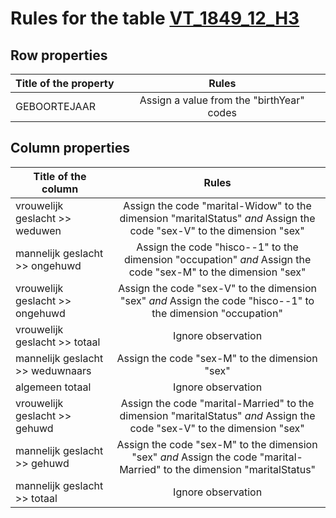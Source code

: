 # Rules for the table [VT_1849_12_H3](https://github.com/cgueret/DataDump/blob/master/xls-marked/VT_1849_12_H3_marked.xls?raw=true)
## Row properties
| Title of the property | Rules |
| --------------------- |:-----:|
| GEBOORTEJAAR | Assign a value from the "birthYear" codes |
## Column properties
| Title of the column | Rules |
| --------------------- |:-----:|
| vrouwelijk geslacht >> weduwen | Assign the code "marital-Widow" to the dimension "maritalStatus" *and* Assign the code "sex-V" to the dimension "sex" |
| mannelijk geslacht >> ongehuwd | Assign the code "hisco--1" to the dimension "occupation" *and* Assign the code "sex-M" to the dimension "sex" |
| vrouwelijk geslacht >> ongehuwd | Assign the code "sex-V" to the dimension "sex" *and* Assign the code "hisco--1" to the dimension "occupation" |
| vrouwelijk geslacht >> totaal | Ignore observation |
| mannelijk geslacht >> weduwnaars | Assign the code "sex-M" to the dimension "sex" |
| algemeen totaal | Ignore observation |
| vrouwelijk geslacht >> gehuwd | Assign the code "marital-Married" to the dimension "maritalStatus" *and* Assign the code "sex-V" to the dimension "sex" |
| mannelijk geslacht >> gehuwd | Assign the code "sex-M" to the dimension "sex" *and* Assign the code "marital-Married" to the dimension "maritalStatus" |
| mannelijk geslacht >> totaal | Ignore observation |
